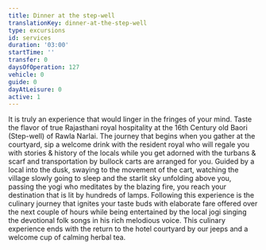 ```yaml
---
title: Dinner at the step-well
translationKey: dinner-at-the-step-well
type: excursions
id: services
duration: '03:00'
startTime: ''
transfer: 0
daysOfOperation: 127
vehicle: 0
guide: 0
dayAtLeisure: 0
active: 1
---
```

It is truly an experience that would linger in the fringes of your mind. Taste the flavor of true Rajasthani royal hospitality at the 16th Century old Baori (Step-well) of Rawla Narlai. The journey that begins when you gather at the courtyard, sip a welcome drink with the resident royal who will regale you with stories & history of the locals while you get adorned with the turbans & scarf and transportation by bullock carts are arranged for you. Guided by a local into the dusk, swaying to the movement of the cart, watching the village slowly going to sleep and the starlit sky unfolding above you, passing the yogi who meditates by the blazing fire, you reach your destination that is lit by hundreds of lamps. Following this experience is the culinary journey that ignites your taste buds with elaborate fare offered over the next couple of hours while being entertained by the local jogi singing the devotional folk songs in his rich melodious voice. This culinary experience ends with the return to the hotel courtyard by our jeeps and a welcome cup of calming herbal tea.